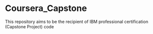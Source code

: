 # Coursera_Capstone
This repository aims to be the recipient of IBM professional certification (Capstone Project) code
